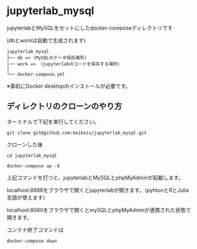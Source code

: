 # jupyterlab_mysql
jupyterlabとMySQLをセットにしたdocker-composeディレクトリです

(dbとworkは自動で生成されます)
```
jupyterlab_mysql
├── db => (MySQLのデータ保存場所)
│── work => （jupyterlabのコードを保存する場所）
│           
└── docker-compose.yml
```

※事前にDocker desktopのインストールが必要です。
## ディレクトリのクローンのやり方
ターミナルで下記を実行してください。
```
git clone git@github.com:keikois/jupyterlab_mysql.git
```

クローンした後
```
cd jupyterlab_mysql
```
```
docker-compose up -d
```
上記コマンドを打つと、jupyterlabとMySQLとphpMyAdminが起動します。

localhost:8888をブラウザで開くとjupyterlabが開きます。（pyhtonとRとJulia言語が使えます）

localhost:8080をブラウザで開くとmySQLとphpMyAdminが連携された状態で開きます。

コンテナ終了コマンドは
```
docker-compose down
```

